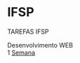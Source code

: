 # IFSP
TAREFAS IFSP

Desenvolvimento WEB <br>
1 [Semana](https://github.com/conradobr1/IFSP/tree/main/Desenvolvimento%20WEB/1Semana)
